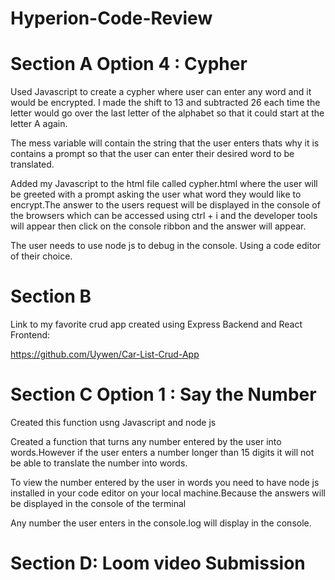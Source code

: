# Hyperion-Code-Review

# Section A Option 4 : Cypher

Used Javascript to create a cypher where  user can enter any word and it would be encrypted.
I made the shift to 13 and subtracted 26 each time the letter would go over the last letter
of the alphabet so that it could start at the letter A again.

The mess variable will contain the string that the user enters thats why it is 
contains a prompt so that the user can enter their desired word to be translated.

Added my Javascript to the html file called cypher.html where the user will be greeted
with a prompt asking the user what word they would like to encrypt.The answer to the
users request will be displayed in the console of the browsers which can be accessed
using ctrl + i and the developer tools will appear then click on the console ribbon
and the answer will appear.

The user needs to use node js to debug in the console.
Using a code editor of their choice.

# Section B

Link to my favorite crud app created using Express Backend and React Frontend:

https://github.com/Uywen/Car-List-Crud-App


# Section C Option 1 : Say the Number
Created this function usng Javascript and node js

Created a function that turns any number entered by the user into 
words.However if the user enters a number longer than 15 digits 
it will not be able to translate the number into words.

To view the number entered by the user in words you need
to have node js installed in your code editor on your local
machine.Because the answers will be displayed in the console
of the terminal

Any number the user enters in the console.log will display in
the console.

# Section D: Loom video Submission

